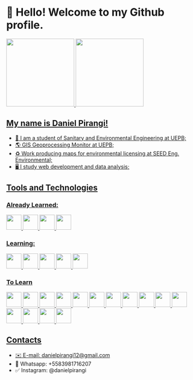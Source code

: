 # 👋 Hello! Welcome to my Github profile.

  <div>
    <a href="https://github.com/danielpirangi12/">
    <img height="180em" src="https://github-readme-stats.vercel.app/api/top-langs/?username=danielpirangi12&layout=compact&langs_count=7&theme=dracula"/>
    <img height="180em" src="https://github-readme-stats.vercel.app/api?username=danielpirangi12&show_icons=true&theme=dracula&include_all_commits=true&count_private=true"/>
  </div>

## My name is Daniel Pirangi!

- 📝 I am a student of Sanitary and Environmental Engineering at UEPB;
- 🌎 GIS Geoprocessing Monitor at UEPB;
- ♻️ Work producing maps for environmental licensing at SEED Eng. Environmental;
- 🖥️ I study web development and data analysis;

## Tools and Technologies

### Already Learned:

<img src="https://cdn.jsdelivr.net/gh/devicons/devicon/icons/html5/html5-original.svg" width="40" height="40" /> <img src="https://cdn.jsdelivr.net/gh/devicons/devicon/icons/css3/css3-original.svg" width="40" height="40" />
<img src="https://cdn.jsdelivr.net/gh/devicons/devicon/icons/vscode/vscode-original-wordmark.svg" width="40" height="40" />
<img src="https://cdn.jsdelivr.net/gh/devicons/devicon/icons/canva/canva-original.svg" width="40" height="40" />

### Learning:

<img src="https://cdn.jsdelivr.net/gh/devicons/devicon/icons/git/git-original.svg" width="40" height="40" /> <img src="https://cdn.jsdelivr.net/gh/devicons/devicon/icons/github/github-original-wordmark.svg" width="40" height="40" />
<img src="https://cdn.jsdelivr.net/gh/devicons/devicon/icons/rstudio/rstudio-original.svg" width="40" height="40" />
<img src="https://cdn.jsdelivr.net/gh/devicons/devicon/icons/r/r-original.svg" width="40" height="40" />
<img src="https://cdn.jsdelivr.net/gh/devicons/devicon/icons/javascript/javascript-original.svg" width="40" height="40" />

### To Learn

<img src="https://cdn.jsdelivr.net/gh/devicons/devicon/icons/angularjs/angularjs-plain.svg" width="40" height="40" /> <img src="https://cdn.jsdelivr.net/gh/devicons/devicon/icons/bootstrap/bootstrap-original.svg" width="40" height="40" />
<img src="https://cdn.jsdelivr.net/gh/devicons/devicon/icons/django/django-plain.svg" width="40" height="40" />
<img src="https://cdn.jsdelivr.net/gh/devicons/devicon/icons/figma/figma-original.svg" width="40" height="40" />
<img src="https://cdn.jsdelivr.net/gh/devicons/devicon/icons/flutter/flutter-original.svg" width="40" height="40" />
<img src="https://cdn.jsdelivr.net/gh/devicons/devicon/icons/jupyter/jupyter-original-wordmark.svg" width="40" height="40" />
<img src="https://cdn.jsdelivr.net/gh/devicons/devicon/icons/nextjs/nextjs-original.svg" width="40" height="40" />
<img src="https://cdn.jsdelivr.net/gh/devicons/devicon/icons/nodejs/nodejs-original.svg" width="40" height="40" />
<img src="https://cdn.jsdelivr.net/gh/devicons/devicon/icons/php/php-plain.svg" width="40" height="40" />
<img src="https://cdn.jsdelivr.net/gh/devicons/devicon/icons/python/python-original-wordmark.svg" width="40" height="40" />
<img src="https://cdn.jsdelivr.net/gh/devicons/devicon/icons/react/react-original-wordmark.svg" width="40" height="40" />
<img src="https://cdn.jsdelivr.net/gh/devicons/devicon/icons/typescript/typescript-original.svg" width="40" height="40" />
<img src="https://cdn.jsdelivr.net/gh/devicons/devicon/icons/sass/sass-original.svg" width="40" height="40" />
<img src="https://cdn.jsdelivr.net/gh/devicons/devicon/icons/postgresql/postgresql-plain-wordmark.svg" width="40" height="40" />
<img src="https://cdn.jsdelivr.net/gh/devicons/devicon/icons/anaconda/anaconda-original-wordmark.svg" width="40" height="40" />
 

## Contacts

- ✉️ E-mail: danielpirangi12@gmail.com
- 💬 Whatsapp: +5583981716207
- ✅ Instagram: @danielpirangi


